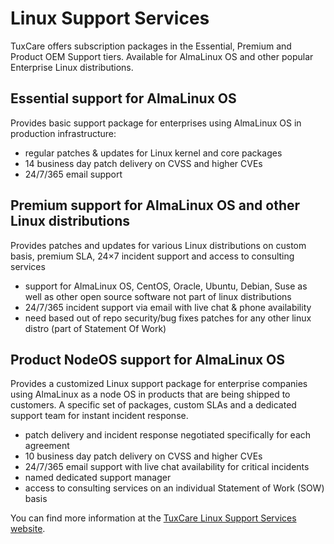 # Linux Support Services

TuxCare offers subscription packages in the Essential, Premium and Product OEM Support tiers. Available for AlmaLinux OS and other popular Enterprise Linux distributions.


## Essential support for AlmaLinux OS

Provides basic support package for enterprises using AlmaLinux OS in production infrastructure:

* regular patches & updates for Linux kernel and core packages
* 14 business day patch delivery on CVSS and higher CVEs
* 24/7/365 email support

## Premium support for AlmaLinux OS and other Linux distributions

Provides patches and updates for various Linux distributions on custom basis, premium SLA, 24×7 incident support and access to consulting services

* support for AlmaLinux OS, CentOS, Oracle, Ubuntu, Debian, Suse as well as other open source software not part of linux distributions
* 24/7/365 incident support via email with live chat & phone availability
* need based out of repo security/bug fixes patches for any other linux distro (part of Statement Of Work)


## Product NodeOS support for AlmaLinux OS

Provides a customized Linux support package for enterprise companies using AlmaLinux as a node OS in products that are being shipped to customers. A specific set of packages, custom SLAs and a dedicated support team for instant incident response.

* patch delivery and incident response negotiated specifically for each agreement
* 10 business day patch delivery on CVSS and higher CVEs
* 24/7/365 email support with live chat availability for critical incidents
* named dedicated support manager
* access to consulting services on an individual Statement of Work (SOW) basis


You can find more information at the [TuxCare Linux Support Services website](https://tuxcare.com/linux-support-services/).

